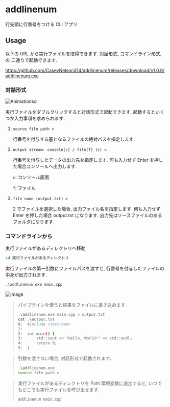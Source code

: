 # addlinenum

行先頭に行番号をつける CLI アプリ

## Usage

以下の URL から実行ファイルを取得できます. 対話形式, コマンドライン形式, の 二通りで起動できます. 

<https://github.com/CaseyNelson314/addlinenum/releases/download/v1.0.6/addlinenum.exe>

### 対話形式

![Animationsd](https://github.com/CaseyNelson314/addlinenum/assets/91818705/ea5d0599-9472-4041-a3c9-323b78bb177f)

実行ファイルをダブルクリックすると対話形式で起動できます. 起動するといくつか入力事項を求められます. 

1. `source file path >`

   行番号を付与する基となるファイルの絶対パスを指定します. 

2. `output stream: console[c] / file[f] (c) >`

   行番号を付与したデータの出力先を指定します. 何も入力せず Enter を押した場合コンソールへ出力します. 

   `c`: コンソール画面

   `f`: ファイル

3. `file name (output.txt) >`

   2 でファイルを選択した場合, 出力ファイル名を指定します. 何も入力せず Enter を押した場合 output.txt になります. 出力先はソースファイルのあるフォルダになります. 

### コマンドラインから

実行ファイルがあるディレクトリへ移動

```sh
cd 実行ファイルがあるディレクトリ
```

実行ファイルの第一引数にファイルパスを渡すと, 行番号を付与したファイルの中身が出力されます. 

```sh
.\addlinenum.exe main.cpp
```

![image](https://github.com/CaseyNelson314/addlinenum/assets/91818705/17faff29-78c7-4e1a-a05a-0023fcb094a5)

> パイプラインを使うと結果をファイルに書き込めます. 
>
> ```sh
> .\addlinenum.exe main.cpp > output.txt
> cat .\output.txt
> 0:  #include <iostream>
> 1:
> 2:  int main() {
> 3:      std::cout << "Hello, World!" << std::endl;
> 4:      return 0;
> 5:  }
> ```

> 引数を渡さない場合, 対話形式で起動されます. 
>
> ```sh
> .\addlinenum.exe
> source file path >
> ```

> 実行ファイルがあるディレクトリを Path 環境変数に追加すると, いつでもどこでも実行ファイルを呼び出せます. 
>
> ```sh
> addlinenum main.cpp
> ```
